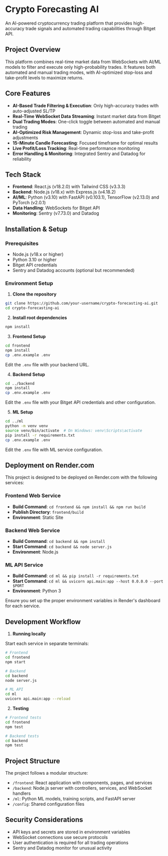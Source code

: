 # Crypto Forecasting AI

An AI-powered cryptocurrency trading platform that provides high-accuracy trade signals and automated trading capabilities through Bitget API.

## Project Overview

This platform combines real-time market data from WebSockets with AI/ML models to filter and execute only high-probability trades. It features both automated and manual trading modes, with AI-optimized stop-loss and take-profit levels to maximize returns.

## Core Features

- **AI-Based Trade Filtering & Execution**: Only high-accuracy trades with auto-adjusted SL/TP
- **Real-Time WebSocket Data Streaming**: Instant market data from Bitget
- **Dual Trading Modes**: One-click toggle between automated and manual trading
- **AI-Optimized Risk Management**: Dynamic stop-loss and take-profit adjustments
- **15-Minute Candle Forecasting**: Focused timeframe for optimal results
- **Live Profit/Loss Tracking**: Real-time performance monitoring
- **Error Handling & Monitoring**: Integrated Sentry and Datadog for reliability

## Tech Stack

- **Frontend**: React.js (v18.2.0) with Tailwind CSS (v3.3.3)
- **Backend**: Node.js (v18.x) with Express.js (v4.18.2)
- **AI/ML**: Python (v3.10) with FastAPI (v0.103.1), TensorFlow (v2.13.0) and PyTorch (v2.0.1)
- **Data Handling**: WebSockets for Bitget API
- **Monitoring**: Sentry (v7.73.0) and Datadog

## Installation & Setup

### Prerequisites

- Node.js (v18.x or higher)
- Python 3.10 or higher
- Bitget API credentials
- Sentry and Datadog accounts (optional but recommended)

### Environment Setup

1. **Clone the repository**

```bash
git clone https://github.com/your-username/crypto-forecasting-ai.git
cd crypto-forecasting-ai
```

2. **Install root dependencies**

```bash
npm install
```

3. **Frontend Setup**

```bash
cd frontend
npm install
cp .env.example .env
```

Edit the `.env` file with your backend URL.

4. **Backend Setup**

```bash
cd ../backend
npm install
cp .env.example .env
```

Edit the `.env` file with your Bitget API credentials and other configuration.

5. **ML Setup**

```bash
cd ../ml
python -m venv venv
source venv/bin/activate  # On Windows: venv\Scripts\activate
pip install -r requirements.txt
cp .env.example .env
```

Edit the `.env` file with ML service configuration.

## Deployment on Render.com

This project is designed to be deployed on Render.com with the following services:

### Frontend Web Service
- **Build Command**: `cd frontend && npm install && npm run build`
- **Publish Directory**: `frontend/build`
- **Environment**: Static Site

### Backend Web Service
- **Build Command**: `cd backend && npm install`
- **Start Command**: `cd backend && node server.js`
- **Environment**: Node.js

### ML API Service
- **Build Command**: `cd ml && pip install -r requirements.txt`
- **Start Command**: `cd ml && uvicorn api.main:app --host 0.0.0.0 --port $PORT`
- **Environment**: Python 3

Ensure you set up the proper environment variables in Render's dashboard for each service.

## Development Workflow

1. **Running locally**

Start each service in separate terminals:

```bash
# Frontend
cd frontend
npm start

# Backend
cd backend
node server.js

# ML API
cd ml
uvicorn api.main:app --reload
```

2. **Testing**

```bash
# Frontend tests
cd frontend
npm test

# Backend tests
cd backend
npm test
```

## Project Structure

The project follows a modular structure:

- `/frontend`: React application with components, pages, and services
- `/backend`: Node.js server with controllers, services, and WebSocket handlers
- `/ml`: Python ML models, training scripts, and FastAPI server
- `/config`: Shared configuration files

## Security Considerations

- API keys and secrets are stored in environment variables
- WebSocket connections use secure protocols
- User authentication is required for all trading operations
- Sentry and Datadog monitor for unusual activity

